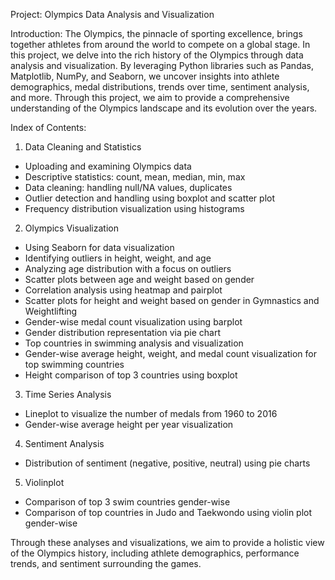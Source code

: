 Project: Olympics Data Analysis and Visualization

Introduction:
The Olympics, the pinnacle of sporting excellence, brings together athletes from around the world to compete on a global stage. In this project, we delve into the rich history of the Olympics through data analysis and visualization. By leveraging Python libraries such as Pandas, Matplotlib, NumPy, and Seaborn, we uncover insights into athlete demographics, medal distributions, trends over time, sentiment analysis, and more. Through this project, we aim to provide a comprehensive understanding of the Olympics landscape and its evolution over the years.

Index of Contents:

1. Data Cleaning and Statistics

 - Uploading and examining Olympics data
 - Descriptive statistics: count, mean, median, min, max
 - Data cleaning: handling null/NA values, duplicates
 - Outlier detection and handling using boxplot and scatter plot
 - Frequency distribution visualization using histograms

2. Olympics Visualization

 - Using Seaborn for data visualization
 - Identifying outliers in height, weight, and age
 - Analyzing age distribution with a focus on outliers
 - Scatter plots between age and weight based on gender
 - Correlation analysis using heatmap and pairplot
 - Scatter plots for height and weight based on gender in Gymnastics and Weightlifting
 - Gender-wise medal count visualization using barplot
 - Gender distribution representation via pie chart
 - Top countries in swimming analysis and visualization
 - Gender-wise average height, weight, and medal count visualization for top swimming countries
 - Height comparison of top 3 countries using boxplot

3. Time Series Analysis

 - Lineplot to visualize the number of medals from 1960 to 2016
 - Gender-wise average height per year visualization

4. Sentiment Analysis

 - Distribution of sentiment (negative, positive, neutral) using pie charts

5. Violinplot

 - Comparison of top 3 swim countries gender-wise
 - Comparison of top countries in Judo and Taekwondo using violin plot gender-wise

 Through these analyses and visualizations, we aim to provide a holistic view of the Olympics history,      including athlete demographics, performance trends, and sentiment surrounding the games.
